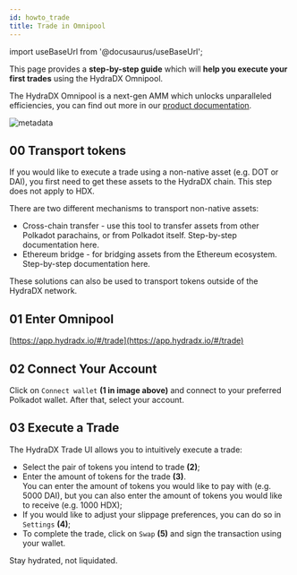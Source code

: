 ```yaml
---
id: howto_trade
title: Trade in Omnipool
---
```


import useBaseUrl from '@docusaurus/useBaseUrl';

This page provides a **step-by-step guide** which will **help you execute your first trades** using the HydraDX Omnipool.

The HydraDX Omnipool is a next-gen AMM which unlocks unparalleled efficiencies, you can find out more in our [product documentation](/).

<div style={{textAlign: 'center'}}>
  <img alt="metadata" src={useBaseUrl('/howto_trade/trade_screen.jpg')} />
</div>

## 00 Transport tokens
If you would like to execute a trade using a non-native asset (e.g. DOT or DAI), you first need to get these assets to the HydraDX chain. This step does not apply to HDX.

There are two different mechanisms to transport non-native assets:
* Cross-chain transfer - use this tool to transfer assets from other Polkadot parachains, or from Polkadot itself. Step-by-step documentation here.
* Ethereum bridge - for bridging assets from the Ethereum ecosystem. Step-by-step documentation here.

These solutions can also be used to transport tokens outside of the HydraDX network.

## 01 Enter Omnipool
[https://app.hydradx.io/#/trade](https://app.hydradx.io/#/trade)

## 02 Connect Your Account
Click on `Connect wallet` **(1 in image above)** and connect to your preferred Polkadot wallet. After that, select your account.

## 03 Execute a Trade
The HydraDX Trade UI allows you to intuitively execute a trade:

* Select the pair of tokens you intend to trade **(2)**;
* Enter the amount of tokens for the trade **(3)**.  
You can enter the amount of tokens you would like to pay with (e.g. 5000 DAI), but you can also enter the amount of tokens you would like to receive (e.g. 1000 HDX);
* If you would like to adjust your slippage preferences, you can do so in `Settings` **(4)**;
* To complete the trade, click on `Swap` **(5)** and sign the transaction using your wallet.


Stay hydrated, not liquidated.
